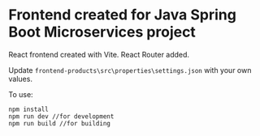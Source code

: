 # Frontend created for Java Spring Boot Microservices project

React frontend created with Vite. React Router added.

Update `frontend-products\src\properties\settings.json` with your own values.

To use:

```
npm install
npm run dev //for development
npm run build //for building

```
